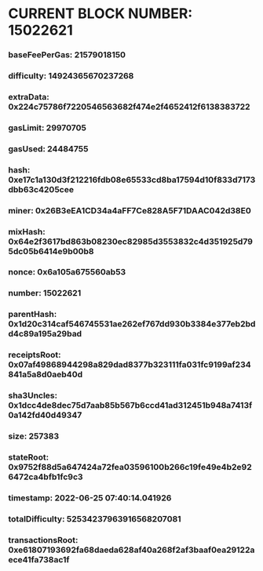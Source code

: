 # CURRENT BLOCK NUMBER: 15022621

### baseFeePerGas: 21579018150
### difficulty: 14924365670237268
### extraData: 0x224c75786f7220546563682f474e2f4652412f6138383722
### gasLimit: 29970705
### gasUsed: 24484755
### hash: 0xe17c1a130d3f212216fdb08e65533cd8ba17594d10f833d7173dbb63c4205cee
### miner: 0x26B3eEA1CD34a4aFF7Ce828A5F71DAAC042d38E0
### mixHash: 0x64e2f3617bd863b08230ec82985d3553832c4d351925d795dc05b6414e9b00b8
### nonce: 0x6a105a675560ab53
### number: 15022621
### parentHash: 0x1d20c314caf546745531ae262ef767dd930b3384e377eb2bdd4c89a195a29bad
### receiptsRoot: 0x07af49868944298a829dad8377b323111fa031fc9199af234841a5a8d0aeb40d
### sha3Uncles: 0x1dcc4de8dec75d7aab85b567b6ccd41ad312451b948a7413f0a142fd40d49347
### size: 257383
### stateRoot: 0x9752f88d5a647424a72fea03596100b266c19fe49e4b2e926472ca4bfb1fc9c3
### timestamp: 2022-06-25 07:40:14.041926
### totalDifficulty: 52534237963916568207081
### transactionsRoot: 0xe61807193692fa68daeda628af40a268f2af3baaf0ea29122aece41fa738ac1f
